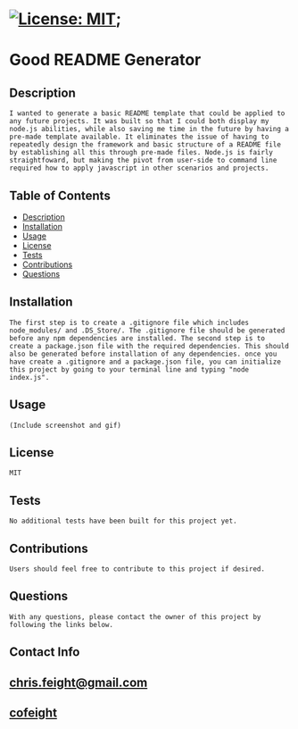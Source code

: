 

# [![License: MIT](https://img.shields.io/badge/License-MIT-yellow.svg)](https://opensource.org/licenses/MIT);

# Good README Generator


## Description
    I wanted to generate a basic README template that could be applied to any future projects. It was built so that I could both display my node.js abilities, while also saving me time in the future by having a pre-made template available. It eliminates the issue of having to repeatedly design the framework and basic structure of a README file by establishing all this through pre-made files. Node.js is fairly straightfoward, but making the pivot from user-side to command line required how to apply javascript in other scenarios and projects.

## Table of Contents

* [Description](#description)
* [Installation](#installation)
* [Usage](#usage)
* [License](#license)
* [Tests](#tests)
* [Contributions](#contributions)
* [Questions](#questions)


## Installation
    The first step is to create a .gitignore file which includes node_modules/ and .DS_Store/. The .gitignore file should be generated before any npm dependencies are installed. The second step is to create a package.json file with the required dependencies. This should also be generated before installation of any dependencies. once you have create a .gitignore and a package.json file, you can initialize this project by going to your terminal line and typing "node index.js".

## Usage
    (Include screenshot and gif)

## License
    MIT

## Tests
    No additional tests have been built for this project yet.
    
## Contributions
    Users should feel free to contribute to this project if desired.


## Questions
    With any questions, please contact the owner of this project by following the links below.

## Contact Info

## [chris.feight@gmail.com](mailto:chris.feight@gmail.com)

## [cofeight](https://github.com/cofeight)
    